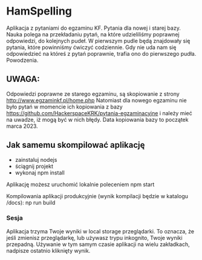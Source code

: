 # HamSpelling

Aplikacja z pytaniami do egzaminu KF. Pytania dla nowej i starej bazy. 
Nauka polega na przekładaniu pytań, na które udzieliliśmy poprawnej odpowiedzi, do kolejnych pudeł. 
W pierwszym pudle będą znajdowały się pytania, które powinniśmy ćwiczyć codziennie.
Gdy nie uda nam się odpowiedzieć na któreś z pytań poprawnie, trafia ono do pierwszego pudła. 
Powodzenia.

## UWAGA: 

Odpowiedzi poprawne ze starego egzaminu, są skopiowanie z strony http://www.egzaminkf.pl/home.php
Natomiast dla nowego egzaminu nie było pytań w momencie ich kopiowania z bazy 
https://github.com/HackerspaceKRK/pytania-egzaminacyjne
i należy mieć na uwadze, iż mogą być w nich błędy. Data kopiowania bazy to początek marca 2023.

## Jak samemu skompilować aplikację 

* zainstaluj nodejs
* ściągnij projekt
* wykonaj npm install

Aplikację możesz uruchomić lokalnie poleceniem 
npm start

Kompilowania aplikacji produkcyjnie (wynik kompilacji będzie w katalogu /docs):
np run build



### Sesja

Aplikacja trzyma Twoje wyniki w local storage przeglądarki. To oznacza, że jeśli zmienisz przeglądarkę, lub używasz trypu inkognito, Twoje wyniki przepadną. 
Używanie w tym samym czasie aplikacji na wielu zakładkach, nadpisze ostatnio kliknięty wynik. 
